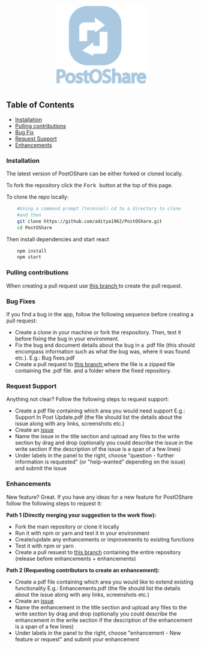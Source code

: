 <p align="center"><img src="https://raw.githubusercontent.com/aditya1962/PostOShare/master/public/images/icons/logo.png" alt="logo"></p>

## Table of Contents 
* <a href="#installation">Installation</a>
* <a href="#pullcontribution">Pulling contributions</a>
* <a href="#bugfixes">Bug Fix</a>
* <a href="#requestsupport">Request Support </a>
* <a href="#enhancements"> Enhancements </a>

<h3 id="installation">Installation</h3>

The latest version of PostOShare can be either forked or cloned locally.

To fork the repository click the <kbd> Fork </kbd> button at the top of this page.

To clone the repo locally:


```bash
	#Using a command prompt (terminal) cd to a directory to clone
    #and then
	git clone https://github.com/aditya1962/PostOShare.git
    cd PostOShare
```

Then install dependencies and start react

```bash
	npm install
    npm start
```


<h3 id="pullcontribution">Pulling contributions</h3>

When creating a pull request use <a href="https://github.com/aditya1962/PostOShare/tree/contributing">this branch </a> to create the pull request. 

<h3 id="bugfixes">Bug Fixes</h3>

If you find a bug in the app, follow the following sequence before creating a pull request:
* Create a clone in your machine or fork the respository. Then, test it before fixing the bug in your environment.
* Fix the bug and document details about the bug in a .pdf file (this should encompass information such as what the bug was, where it was found etc.). E.g.: Bug fixes.pdf
* Create a pull request to <a href="https://github.com/aditya1962/PostOShare/tree/contributing">this branch </a> where the file is a zipped file containing the .pdf file. and a folder where the fixed repository.


<h3 id="requestsupport"> Request Support </h3>

Anything not clear? Follow the following steps to request support:
* Create a pdf file containing which area you would need support E.g.: Support In Post Update.pdf (the file should list the details about the issue along with any links, screenshots etc.)
* Create an <a href="https://github.com/aditya1962/PostOShare/issues/new ">issue</a> 
* Name the issue in the title section and upload any files to the write section by drag and drop (optionally you could describe the issue in the write section if the description of the issue is a span of a few lines)
* Under labels in the panel to the right, choose "question - further information is requested" (or "help-wanted" depending on the issue) and submit the issue


<h3 id="enhancements"> Enhancements </h3>

New feature? Great. If you have any ideas for a new feature for PostOShare follow the following steps to request it:

<b>Path 1 (Directly merging your suggestion to the work flow):</b>
* Fork the main repository or clone it locally
* Run it with npm or yarn and test it in your environment
* Create/update any enhancements or improvements to existing functions
* Test it with npm or yarn 
* Create a pull resuest to <a href="https://githuub.com/aditya1962/PostOShare/tree/contributing">this branch</a> containing the entire repository (release before enhancements + enhancements)


<b>Path 2 (Requesting contributors to create an enhancement):</b>
* Create a pdf file containing which area you would like to extend existing functionality E.g.: Enhancements.pdf (the file should list the details about the issue along with any links, screenshots etc.)
* Create an <a href="https://github.com/aditya1962/PostOShareissue/new">issue</a>
* Name the enhancement in the title section and upload any files to the write section by drag and drop (optionally you could describe the enhancement in the write section if the description of the enhancement is a span of a few lines)
* Under labels in the panel to the right, choose "enhancement - New feature or request" and submit your enhancement